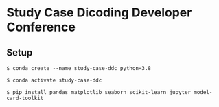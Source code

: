 # Study Case Dicoding Developer Conference

## Setup

```
$ conda create --name study-case-ddc python=3.8

$ conda activate study-case-ddc

$ pip install pandas matplotlib seaborn scikit-learn jupyter model-card-toolkit
```

